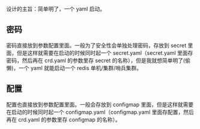 设计的主旨：简单明了，一个 yaml 启动。

## 密码
密码直接放到参数配置里面。一般为了安全性会单独处理密码，存放到 secret 里面，但是这样就需要在启动的时候同时起一个 secret.yaml（secret.yaml 里面存密码，然后再在 crd.yaml 的参数里存 secret 的名称），但是我就想简单明了(偷懒)，一个 yaml 就能启动一个 redis 单机/集群/哨兵集群。

## 配置
配置也直接放到参数配置里面。一般会存放到 configmap 里面，但是这样就需要在启动的时候同时起一个 configmap.yaml（configmap.yaml 里面存配置，然后再在 crd.yaml 的参数里存 configmap 的名称）。